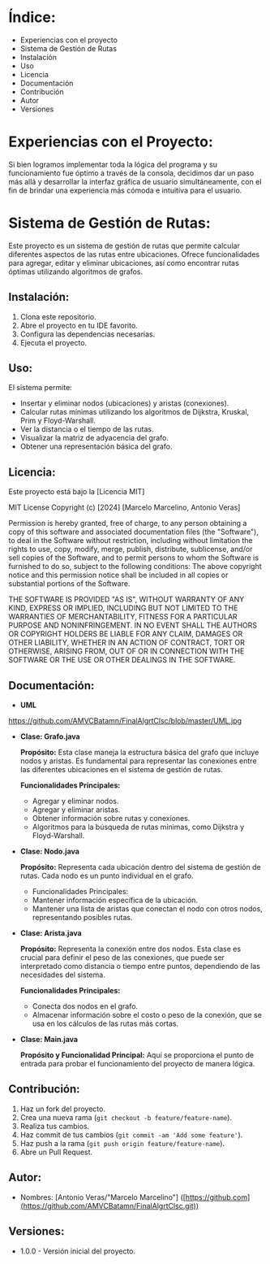 # Índice:

* Experiencias con el proyecto
* Sistema de Gestión de Rutas
* Instalación
* Uso
* Licencia
* Documentación
* Contribución
* Autor
* Versiones

# Experiencias con el Proyecto:

Si bien logramos implementar toda la lógica del programa y su funcionamiento fue óptimo a través de la consola, decidimos dar un paso más allá y desarrollar la interfaz gráfica de usuario simultáneamente, con el fin de brindar una experiencia más cómoda e intuitiva para el usuario.

# Sistema de Gestión de Rutas:

Este proyecto es un sistema de gestión de rutas que permite calcular diferentes aspectos de las rutas entre ubicaciones. Ofrece funcionalidades para agregar, editar y eliminar ubicaciones, así como encontrar rutas óptimas utilizando algoritmos de grafos.

## Instalación:

1. Clona este repositorio.
2. Abre el proyecto en tu IDE favorito.
3. Configura las dependencias necesarias.
4. Ejecuta el proyecto.

## Uso:

El sistema permite:

- Insertar y eliminar nodos (ubicaciones) y aristas (conexiones).
- Calcular rutas mínimas utilizando los algoritmos de Dijkstra, Kruskal, Prim y Floyd-Warshall.
- Ver la distancia o el tiempo de las rutas.
- Visualizar la matriz de adyacencia del grafo.
- Obtener una representación básica del grafo.

## Licencia:

Este proyecto está bajo la [Licencia MIT]

MIT License  Copyright (c) [2024] [Marcelo Marcelino, Antonio Veras]  

Permission is hereby granted, free of charge, to any person obtaining a copy of this software and associated documentation files (the "Software"), to deal 
in the Software without restriction, including without limitation the rights to use, copy, modify, merge, publish, distribute, sublicense, and/or sell 
copies of the Software, and to permit persons to whom the Software is furnished to do so, subject to the following conditions:
The above copyright notice and this permission notice shall be included in all copies or substantial portions of the Software.
 
THE SOFTWARE IS PROVIDED "AS IS", WITHOUT WARRANTY OF ANY KIND, EXPRESS OR IMPLIED, INCLUDING BUT NOT LIMITED TO 
THE WARRANTIES OF MERCHANTABILITY, FITNESS FOR A PARTICULAR PURPOSE AND NONINFRINGEMENT. IN NO EVENT SHALL THE AUTHORS OR COPYRIGHT 
HOLDERS BE LIABLE FOR ANY CLAIM, DAMAGES OR OTHER LIABILITY, WHETHER IN AN ACTION OF CONTRACT, TORT OR OTHERWISE, ARISING FROM, OUT OF OR 
IN CONNECTION WITH THE SOFTWARE OR THE USE OR OTHER DEALINGS IN THE SOFTWARE.

## Documentación:

- **UML**
  
https://github.com/AMVCBatamn/FinalAlgrtClsc/blob/master/UML.jpg

- **Clase: Grafo.java**

  **Propósito:** Esta clase maneja la estructura básica del grafo que incluye nodos y aristas. Es fundamental para 
  representar las conexiones entre las diferentes ubicaciones en el sistema de gestión de rutas.
             
  **Funcionalidades Principales:**  
  - Agregar y eliminar nodos.
  - Agregar y eliminar aristas.
  - Obtener información sobre rutas y conexiones.
  - Algoritmos para la búsqueda de rutas mínimas, como Dijkstra y Floyd-Warshall.

- **Clase: Nodo.java**

  **Propósito:** Representa cada ubicación dentro del sistema de gestión de rutas. Cada nodo es un punto individual en el grafo.

  - Funcionalidades Principales:
  - Mantener información específica de la ubicación.
  - Mantener una lista de aristas que conectan el nodo con otros nodos, representando posibles rutas.

- **Clase: Arista.java**

  **Propósito:** Representa la conexión entre dos nodos. Esta clase es crucial para definir el peso de las
  conexiones, que puede ser interpretado como distancia o tiempo entre puntos, dependiendo de las necesidades del sistema.
       
  **Funcionalidades Principales:**
  - Conecta dos nodos en el grafo.
  - Almacenar información sobre el costo o peso de la conexión, que se usa en los cálculos de las rutas más cortas.

- **Clase: Main.java**

  **Propósito y Funcionalidad Principal:**
       Aquí se proporciona el punto de entrada para probar el funcionamiento del proyecto de manera lógica.


## Contribución:

1. Haz un fork del proyecto.
2. Crea una nueva rama (`git checkout -b feature/feature-name`).
3. Realiza tus cambios.
4. Haz commit de tus cambios (`git commit -am 'Add some feature'`).
5. Haz push a la rama (`git push origin feature/feature-name`).
6. Abre un Pull Request.


## Autor:

- Nombres: [Antonio Veras/"Marcelo Marcelino"]
([https://github.com](https://github.com/AMVCBatamn/FinalAlgrtClsc.git))

## Versiones:

- 1.0.0 - Versión inicial del proyecto.
